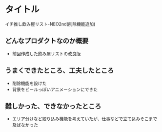 # タイトル
イチ推し飲み屋リスト-NEO2nd(削除機能追加)

## どんなプロダクトなのか概要

- 前回作成した飲み屋リストの改良版

## うまくできたところ、工夫したところ

- 削除機能を設けた
- 背景をビールっぽいアニメーションにできた

## 難しかった、できなかったところ

- エリア分けなど絞り込み機能を考えていたが、仕事などで立て込みそこまで及ばなかった